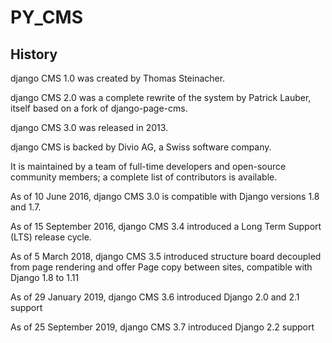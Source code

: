 # PY_CMS
## History
django CMS 1.0 was created by Thomas Steinacher.

django CMS 2.0 was a complete rewrite of the system by Patrick Lauber, itself based on a fork of django-page-cms.

django CMS 3.0 was released in 2013.

django CMS is backed by Divio AG, a Swiss software company.

It is maintained by a team of full-time developers and open-source community members; a complete list of contributors is available.

As of 10 June 2016, django CMS 3.0 is compatible with Django versions 1.8 and 1.7.

As of 15 September 2016, django CMS 3.4 introduced a Long Term Support (LTS) release cycle.

As of 5 March 2018, django CMS 3.5 introduced structure board decoupled from page rendering and offer Page copy between sites, compatible with Django 1.8 to 1.11

As of 29 January 2019, django CMS 3.6 introduced Django 2.0 and 2.1 support

As of 25 September 2019, django CMS 3.7 introduced Django 2.2 support
